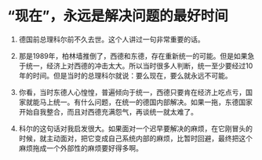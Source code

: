 # “现在”，永远是解决问题的最好时间

1. 德国前总理科尔前不久去世。这个人讲过一句非常重要的话。

2. 那是1989年，柏林墙推倒了，西德和东德，存在重新统一的可能。但是如果急于统一，经济上对西德的冲击太大。所以当时很多人判断，统一至少要经过10年的时间。但是当时的总理科尔就说：要么现在，要么就永远不可能。

3. 你看，当时东德人心惶惶，普遍倾向于统一，西德只要肯在经济上吃点亏，国家就能马上统一。有什么问题，在统一的德国内部解决。如果一拖，东德国家开始自我整合，而且对西德充满怨气，再谈统一就太难了。

4. 科尔的这句话对我启发很大。如果面对一个迟早要解决的麻烦，在它刚冒头的时候，就主动面对，把它变成自己系统内部的麻烦，比暂时回避，最终把这个麻烦拖成一个外部性的麻烦要好得多啊。

